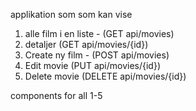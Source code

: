 applikation som som kan vise

1. alle film i en liste  -  (GET api/movies)
2. detaljer                 (GET api/movies/{id})
3. Create ny film -         (POST api/movies)
4. Edit movie               (PUT api/movies/{id})
5. Delete movie             (DELETE api/movies/{id})

components for all 1-5

